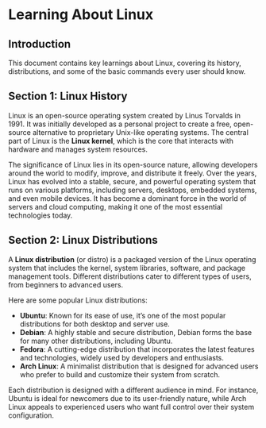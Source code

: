 # Learning About Linux

## Introduction
This document contains key learnings about Linux, covering its history, distributions, and some of the basic commands every user should know.

## Section 1: Linux History
Linux is an open-source operating system created by Linus Torvalds in 1991. It was initially developed as a personal project to create a free, open-source alternative to proprietary Unix-like operating systems. The central part of Linux is the **Linux kernel**, which is the core that interacts with hardware and manages system resources.

The significance of Linux lies in its open-source nature, allowing developers around the world to modify, improve, and distribute it freely. Over the years, Linux has evolved into a stable, secure, and powerful operating system that runs on various platforms, including servers, desktops, embedded systems, and even mobile devices. It has become a dominant force in the world of servers and cloud computing, making it one of the most essential technologies today.

## Section 2: Linux Distributions
A **Linux distribution** (or distro) is a packaged version of the Linux operating system that includes the kernel, system libraries, software, and package management tools. Different distributions cater to different types of users, from beginners to advanced users.

Here are some popular Linux distributions:

- **Ubuntu**: Known for its ease of use, it’s one of the most popular distributions for both desktop and server use.
- **Debian**: A highly stable and secure distribution, Debian forms the base for many other distributions, including Ubuntu.
- **Fedora**: A cutting-edge distribution that incorporates the latest features and technologies, widely used by developers and enthusiasts.
- **Arch Linux**: A minimalist distribution that is designed for advanced users who prefer to build and customize their system from scratch.

Each distribution is designed with a different audience in mind. For instance, Ubuntu is ideal for newcomers due to its user-friendly nature, while Arch Linux appeals to experienced users who want full control over their system configuration.

